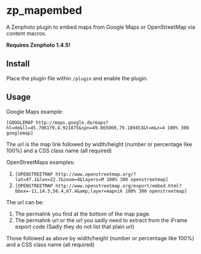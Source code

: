 zp_mapembed
===========

A Zenphoto plugin to embed maps from Google Maps or OpenStreetMap via content macros.

**Requires Zenphoto 1.4.5!**

Install
-------
Place the plugin file within `/plugin` and enable the plugin.
 
Usage
------
Google Maps example:

`[GOOGLEMAP http://maps.google.de/maps?hl=de&ll=45.706179,4.921875&spn=49.865069,79.189453&t=m&z=4 100% 300 googlemap]`

The url is the map link followed by width/height (number or percentage like 100%) and a CSS class name (all required)

OpenStreetMaps examples:

1. `[OPENSTREETMAP http://www.openstreetmap.org/?lat=47.1&lon=22.7&zoom=4&layers=M 100% 300 openstreetmap]`
2. `[OPENSTREETMAP http://www.openstreetmap.org/export/embed.html?bbox=-11,14.5,56.4,67.4&amp;layer=mapnik 100% 300 openstreetmap]` 

The url can be: 

1. The permalink you find at the bottom of the map page.
2. The permalink url or the url you sadly need to extract from the iFrame export code (Sadly they do not list that plain url)

Those followed as above by width/height (number or percentage like 100%) and a CSS class name (all required)
